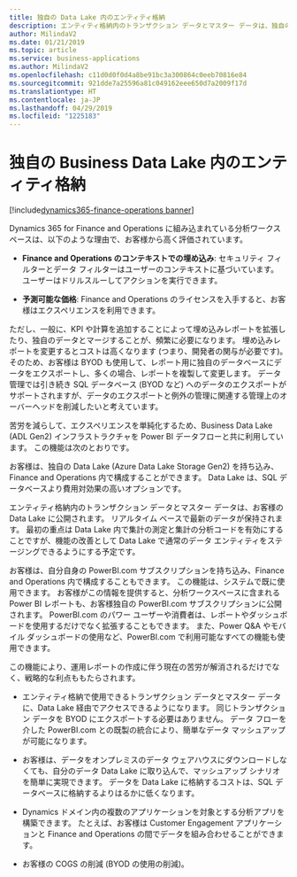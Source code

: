 ```yaml
---
title: 独自の Data Lake 内のエンティティ格納
description: エンティティ格納内のトランザクション データとマスター データは、独自の ADLS Gen2 Data Lake で利用できます。
author: MilindaV2
ms.date: 01/21/2019
ms.topic: article
ms.service: business-applications
ms.author: MilindaV2
ms.openlocfilehash: c11d0d0f0d4a8be91bc3a300864c0eeb70816e84
ms.sourcegitcommit: 921dde7a25596a81c049162eee650d7a2009f17d
ms.translationtype: HT
ms.contentlocale: ja-JP
ms.lasthandoff: 04/29/2019
ms.locfileid: "1225183"
---
```

<!--from editor: What does BYOD stand for? Also, COGS? Does ADL mean Azure Data Lake?-->


#  <a name="entity-store-in-your-own-business-data-lake"></a>独自の Business Data Lake 内のエンティティ格納
[!include[dynamics365-finance-operations banner](../includes/dynamics365-finance-operations.md)]



Dynamics 365 for Finance and Operations に組み込まれている分析ワークスペースは、以下のような理由で、お客様から高く評価されています。

- **Finance and Operations のコンテキストでの埋め込み**: セキュリティ フィルターとデータ フィルターはユーザーのコンテキストに基づいています。 ユーザーはドリルスルーしてアクションを実行できます。

- **予測可能な価格**: Finance and Operations のライセンスを入手すると、お客様はエクスペリエンスを利用できます。

ただし、一般に、KPI や計算を追加することによって埋め込みレポートを拡張したり、独自のデータとマージすることが、頻繁に必要になります。 埋め込みレポートを変更するとコストは高くなります (つまり、開発者の関与が必要です)。 そのため、お客様は BYOD も使用して、レポート用に独自のデータベースにデータをエクスポートし、多くの場合、レポートを複製して変更します。 データ管理では引き続き SQL データベース (BYOD など) へのデータのエクスポートがサポートされますが、データのエクスポートと例外の管理に関連する管理上のオーバーヘッドを削減したいと考えています。

苦労を減らして、エクスペリエンスを単純化するため、Business Data Lake (ADL Gen2) インフラストラクチャを Power BI データフローと共に利用しています。 この機能は次のとおりです。

お客様は、独自の Data Lake (Azure Data Lake Storage Gen2) を持ち込み、Finance and Operations 内で構成することができます。 Data Lake は、SQL データベースより費用対効果の高いオプションです。

エンティティ格納内のトランザクション データとマスター データは、お客様の Data Lake に公開されます。 リアルタイム ベースで最新のデータが保持されます。 最初の重点は Data Lake 内で集計の測定と集計の分析コードを有効にすることですが、機能の改善として Data Lake で通常のデータ エンティティをステージングできるようにする予定です。

お客様は、自分自身の PowerBI.com サブスクリプションを持ち込み、Finance and Operations 内で構成することもできます。 この機能は、システムで既に使用できます。 お客様がこの情報を提供すると、分析ワークスペースに含まれる Power BI レポートも、お客様独自の PowerBI.com サブスクリプションに公開されます。 PowerBI.com のパワー ユーザーや消費者は、レポートやダッシュボードを使用するだけでなく拡張することもできます。 また、Power Q&A やモバイル ダッシュボードの使用など、PowerBI.com で利用可能なすべての機能も使用できます。

この機能により、運用レポートの作成に伴う現在の苦労が解消されるだけでなく、戦略的な利点ももたらされます。

- エンティティ格納で使用できるトランザクション データとマスター データに、Data Lake 経由でアクセスできるようになります。 同じトランザクション データを BYOD にエクスポートする必要はありません。 データ フローを介した PowerBI.com との既製の統合により、簡単なデータ マッシュアップが可能になります。

- お客様は、データをオンプレミスのデータ ウェアハウスにダウンロードしなくても、自分のデータ Data Lake に取り込んで、マッシュアップ シナリオを簡単に実現できます。 データを Data Lake に格納するコストは、SQL データベースに格納するよりはるかに低くなります。

- Dynamics ドメイン内の複数のアプリケーションを対象とする分析アプリを構築できます。 たとえば、お客様は Customer Engagement アプリケーションと Finance and Operations の間でデータを組み合わせることができます。

- お客様の COGS の削減 (BYOD の使用の削減)。
